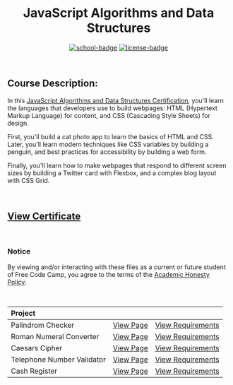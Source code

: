 <div align="center">

# JavaScript Algorithms and Data Structures

[![school-badge]][course-link]
[![license-badge]][LICENSE]

</div>

<!-- badge info -->
[school-badge]:https://img.shields.io/badge/free_Code_Camp-Algorithms_&_Data_Structures-white?labelColor=006400&logo=freeCodeCamp&style=for-the-badge
[course-link]:https://www.freecodecamp.org/learn/javascript-algorithms-and-data-structures/ "JavaScript Algorithms and Data Structures"
[license-badge]:https://img.shields.io/github/license/parasiticfrisk/javascript-algorithms-and-data-structures?color=informational&style=for-the-badge
[LICENSE]:LICENSE "MIT License"

<br>

## Course Description:
In this [JavaScript Algorithms and Data Structures Certification][course-link], you'll learn the languages that developers use to build webpages: HTML (Hypertext Markup Language) for content, and CSS (Cascading Style Sheets) for design.

First, you'll build a cat photo app to learn the basics of HTML and CSS. Later, you'll learn modern techniques like CSS variables by building a penguin, and best practices for accessibility by building a web form.

Finally, you'll learn how to make webpages that respond to different screen sizes by building a Twitter card with Flexbox, and a complex blog layout with CSS Grid.

<br>

## [View Certificate](https://raw.githubusercontent.com/parasiticfrisk/javascript-algorithms-and-data-structures/gh-pages/images/javascript-algorithms-and-data-structures.jpg?token=GHSAT0AAAAAABWHWQ5M5RRCE2FCVRJYFDXIYWC32VQ)

<br>

### Notice
By viewing and/or interacting with these files as a current or future student of Free Code Camp, you agree to the terms of the [Academic Honesty Policy].

<br>

| Project                    |                     |                            |
| :------------------------- | :------------------ | :------------------------- |
| Palindrom Checker          | [View Page][proj01] | [View Requirements][req01] |
| Roman Numeral Converter    | [View Page][proj02] | [View Requirements][req02] |
| Caesars Cipher             | [View Page][proj03] | [View Requirements][req03] |
| Telephone Number Validator | [View Page][proj04] | [View Requirements][req04] |
| Cash Register              | [View Page][proj05] | [View Requirements][req05] |

<!-- project quick links -->
[proj01]:https://parasiticfrisk.github.io/javascript-algorithms-and-data-structures/palindrome.html
[proj02]:https://parasiticfrisk.github.io/javascript-algorithms-and-data-structures/roman_num.html
[proj03]:https://parasiticfrisk.github.io/javascript-algorithms-and-data-structures/cipher.html
[proj04]:https://parasiticfrisk.github.io/javascript-algorithms-and-data-structures/phone_valid.html
[proj05]:https://parasiticfrisk.github.io/javascript-algorithms-and-data-structures/register.html
[req01]:https://www.freecodecamp.org/learn/javascript-algorithms-and-data-structures/javascript-algorithms-and-data-structures-projects/palindrome-checker "Build a Palindrome Checker"
[req02]:https://www.freecodecamp.org/learn/javascript-algorithms-and-data-structures/javascript-algorithms-and-data-structures-projects/roman-numeral-converter "Build a Roman Numeral Converter"
[req03]:https://www.freecodecamp.org/learn/javascript-algorithms-and-data-structures/javascript-algorithms-and-data-structures-projects/caesars-cipher "Build a Caesar's Cipher"
[req04]:https://www.freecodecamp.org/learn/javascript-algorithms-and-data-structures/javascript-algorithms-and-data-structures-projects/telephone-number-validator "Build a Telephone Number Validator"
[req05]:https://www.freecodecamp.org/learn/javascript-algorithms-and-data-structures/javascript-algorithms-and-data-structures-projects/cash-register "Build a Cash Register"
[Academic Honesty Policy]:./academic_honesty_policy
